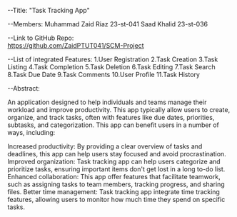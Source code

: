 --Title: 
  "Task Tracking App"

--Members: 
  Muhammad Zaid Riaz 23-st-041 
  Saad Khalid        23-st-036

--Link to GitHub Repo:  
https://github.com/ZaidPTUT041/SCM-Project


--List of integrated Features: 
1.User Registration
2.Task Creation
3.Task Listing 
4.Task Completion 
5.Task Deletion 
6.Task Editing
7.Task Search
8.Task Due Date
9.Task Comments
10.User Profile
11.Task History

--Abstract:

An application designed to help individuals and teams manage their workload and improve productivity. 
This app typically allow users to create, organize, and track tasks, often with features like due dates, priorities, subtasks, and categorization.
This app can benefit users in a number of ways, including:

Increased productivity: By providing a clear overview of tasks and deadlines, this app can help users stay focused and avoid procrastination.
Improved organization: Task tracking app can help users categorize and prioritize tasks, ensuring important items don't get lost in a long to-do list.
Enhanced collaboration: This app offer features that facilitate teamwork, such as assigning tasks to team members, tracking progress, and sharing files.
Better time management: Task tracking app integrate time tracking features, allowing users to monitor how much time they spend on specific tasks.


